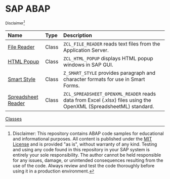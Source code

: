 # SAP ABAP

<sup>Disclaimer[^1]</sup>

| Name                                     | Type  | Description                                                                                                      |
| :--------------------------------------- | :---- | :--------------------------------------------------------------------------------------------------------------- |
| [File Reader](file-reader)               | Class | `ZCL_FILE_READER` reads text files from the Application Server.                                                  |
| [HTML Popup](html-popup)                 | Class | `ZCL_HTML_POPUP` displays HTML popup windows in SAP GUI.                                                         |
| [Smart Style](smart-style)               | Class | `Z_SMART_STYLE` provides paragraph and character formats for use in Smart Forms.                                 |
| [Spreadsheet Reader](spreadsheet-reader) | Class | `ZCL_SPREADSHEET_OPENXML_READER` reads data from Excel (.xlsx) files using the OpenXML (SpreadsheetML) standard. |


[Classes](CLASSES.md)

[^1]: Disclaimer: This repository contains ABAP code samples for educational and informational purposes.
All content is published under the [MIT License](LICENSE) and is provided "as is", without warranty of any kind.
Testing and using any code found in this repository in your SAP system is entirely your sole responsibility.
The author cannot be held responsible for any issues, damage, or unintended consequences resulting from the use of the code.
Always review and test the code thoroughly before using it in a production environment.
